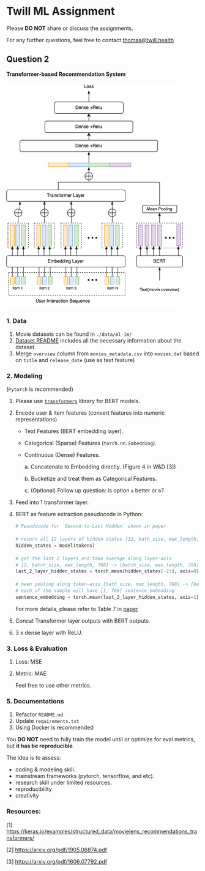 # Twill ML Assignment

Please **DO NOT** share or discuss the assignments.

For any further questions, feel free to contact thomas@twill.health

## Question 2

**Transformer-based Recommendation System**

![Rec-Model](./pics/recmodel.png)


### 1. Data

1. Movie datasets can be found in `./data/ml-1m/`
2. [Dataset README](https://files.grouplens.org/datasets/movielens/ml-1m-README.txt) includes all the necessary information about the dataset.
3. Merge `overview` column from `movies_metadata.csv` into `movies.dat` based on `title` and `release_date` (use as text feature)

### 2. Modeling 
(`Pytorch` is recommended)
1. Please use [`transformers`](https://github.com/huggingface/transformers) library for BERT models.
2. Encode user & item features (convert features into numeric representations)
    - Text Features (BERT embedding layer).
    - Categorical (Sparse) Features (`torch.nn.Embedding`).
    - Continuous (Dense) Features.

        a. Concatenate to Embedding directly. (Figure 4 in W&D [3])

        b. Bucketize and treat them as Categorical Features.

        c. (Optional) Follow up question: is option `a` better or `b`?

4. Feed into 1 transformer layer.
5. BERT as feature extraction pseudocode in Python:
    ```python
    # Pesudocode for `Second-to-Last Hidden` shown in paper

    # return all 12 layers of hidden states [12, bath_size, max_length, 768]
    hidden_states = model(tokens)
    
    # get the last 2 layers and take average along layer-axis
    # [2, batch_size, max_length, 768] -> [batch_size, max_length, 768]
    last_2_layer_hidden_states = torch.mean(hidden_states[-2:], axis=0)
    
    # mean pooling along token-axis [bath_size, max_length, 768] -> [batch_size, 1, 768].
    # each of the sample will have [1, 768] sentence embedding
    sentence_embedding = torch.mean(last_2_layer_hidden_states, axis=1)
    ```
    For more details, please refer to Table 7 in [paper](https://arxiv.org/pdf/1810.04805.pdf)

5. Concat Transformer layer outputs with BERT outputs.
6. 3 x dense layer with ReLU.

### 3. Loss & Evaluation
1. Loss: MSE
2. Metric: MAE

    Feel free to use other metrics.

    
### 5. Documentations
1. Refactor `README.md`
2. Update `requirements.txt`
3. Using Docker is recommended


You **DO NOT** need to fully train the model until or optimize for eval metrics, but **it has be reproducible**.

The idea is to assess:

- coding & modeling skill.
- mainstream frameworks (pytorch, tensorflow, and etc).
- research skill under limited resources.
- reproducibility
- creativity


### Resources:

[1] https://keras.io/examples/structured_data/movielens_recommendations_transformers/

[2] https://arxiv.org/pdf/1905.06874.pdf

[3] https://arxiv.org/pdf/1606.07792.pdf
